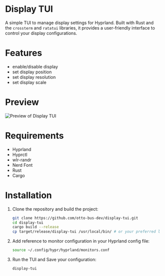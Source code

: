 # Display TUI

A simple TUI to manage display settings for Hyprland.
Built with Rust and the `crossterm` and `ratatui` libraries, it provides a user-friendly interface to control your display configurations.

# Features

- enable/disable display
- set display position
- set display resolution
- set display scale

# Preview

![Preview of Display TUI]([https://github.com/otto-bus-dev/display-tui/blob/master/assets/preview.png])

# Requirements

- Hyprland
- Hyprctl
- wlr-randr
- Nerd Font
- Rust
- Cargo

# Installation

1. Clone the repository and build the project:
   ```bash
   git clone https://github.com/otto-bus-dev/display-tui.git
   cd display-tui
   cargo build --release
   cp target/release/display-tui /usr/local/bin/ # or your preferred location
   ```
2. Add reference to monitor configuration in your Hyprland config file:
   ```bash
   source ~/.config/hypr/hyprland/monitors.conf
   ```
3. Run the TUI and Save your configuration:
   ```bash
   display-tui
   ```
